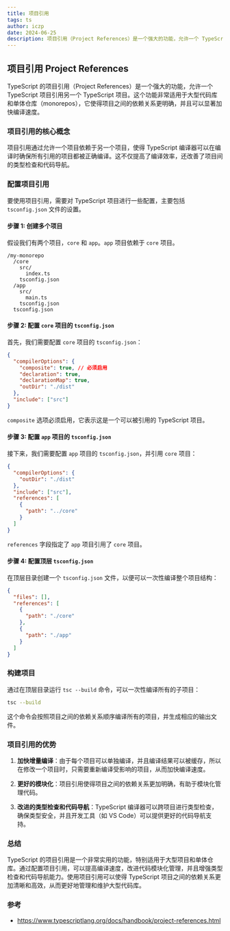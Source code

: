 ```yaml
---
title: 项目引用
tags: ts
author: iczp
date: 2024-06-25
description: 项目引用（Project References）是一个强大的功能，允许一个 TypeScript 项目引用另一个 TypeScript 项目。这个功能非常适用于大型代码库和单体仓库（monorepos），它使得项目之间的依赖关系更明确，并且可以显著加快编译速度。
---
```


## 项目引用 Project References

TypeScript 的项目引用（Project References）是一个强大的功能，允许一个 TypeScript 项目引用另一个 TypeScript 项目。这个功能非常适用于大型代码库和单体仓库（monorepos），它使得项目之间的依赖关系更明确，并且可以显著加快编译速度。

### 项目引用的核心概念

项目引用通过允许一个项目依赖于另一个项目，使得 TypeScript 编译器可以在编译时确保所有引用的项目都被正确编译。这不仅提高了编译效率，还改善了项目间的类型检查和代码导航。

### 配置项目引用

要使用项目引用，需要对 TypeScript 项目进行一些配置，主要包括 `tsconfig.json` 文件的设置。

#### 步骤 1: 创建多个项目

假设我们有两个项目，`core` 和 `app`。`app` 项目依赖于 `core` 项目。

```
/my-monorepo
  /core
    src/
      index.ts
    tsconfig.json
  /app
    src/
      main.ts
    tsconfig.json
  tsconfig.json
```

#### 步骤 2: 配置 `core` 项目的 `tsconfig.json`

首先，我们需要配置 `core` 项目的 `tsconfig.json`：

```json
{
  "compilerOptions": {
    "composite": true, // 必须启用
    "declaration": true,
    "declarationMap": true,
    "outDir": "./dist"
  },
  "include": ["src"]
}
```

`composite` 选项必须启用，它表示这是一个可以被引用的 TypeScript 项目。

#### 步骤 3: 配置 `app` 项目的 `tsconfig.json`

接下来，我们需要配置 `app` 项目的 `tsconfig.json`，并引用 `core` 项目：

```json
{
  "compilerOptions": {
    "outDir": "./dist"
  },
  "include": ["src"],
  "references": [
    {
      "path": "../core"
    }
  ]
}
```

`references` 字段指定了 `app` 项目引用了 `core` 项目。

#### 步骤 4: 配置顶层 `tsconfig.json`

在顶层目录创建一个 `tsconfig.json` 文件，以便可以一次性编译整个项目结构：

```json
{
  "files": [],
  "references": [
    {
      "path": "./core"
    },
    {
      "path": "./app"
    }
  ]
}
```

### 构建项目

通过在顶层目录运行 `tsc --build` 命令，可以一次性编译所有的子项目：

```bash
tsc --build
```

这个命令会按照项目之间的依赖关系顺序编译所有的项目，并生成相应的输出文件。

### 项目引用的优势

1. **加快增量编译**：由于每个项目可以单独编译，并且编译结果可以被缓存，所以在修改一个项目时，只需要重新编译受影响的项目，从而加快编译速度。

2. **更好的模块化**：项目引用使得项目之间的依赖关系更加明确，有助于模块化管理代码。

3. **改进的类型检查和代码导航**：TypeScript 编译器可以跨项目进行类型检查，确保类型安全，并且开发工具（如 VS Code）可以提供更好的代码导航支持。

### 总结

TypeScript 的项目引用是一个非常实用的功能，特别适用于大型项目和单体仓库。通过配置项目引用，可以提高编译速度，改进代码模块化管理，并且增强类型检查和代码导航能力。使用项目引用可以使得 TypeScript 项目之间的依赖关系更加清晰和高效，从而更好地管理和维护大型代码库。

### 参考

- https://www.typescriptlang.org/docs/handbook/project-references.html
